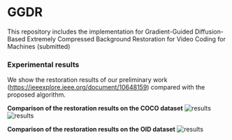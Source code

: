 # GGDR
This repository includes the implementation for Gradient-Guided Diffusion-Based Extremely Compressed Background Restoration for Video Coding for Machines (submitted)

### Experimental results
We show the restoration results of our preliminary work (https://ieeexplore.ieee.org/document/10648159) compared with the proposed algorithm.

**Comparison of the restoration results on the COCO dataset**
![results](./figures/results_COCO.PNG)
![results](./figures/results_COCO1.PNG)

**Comparison of the restoration results on the OID dataset**
![results](./figures/results_OID.PNG)


